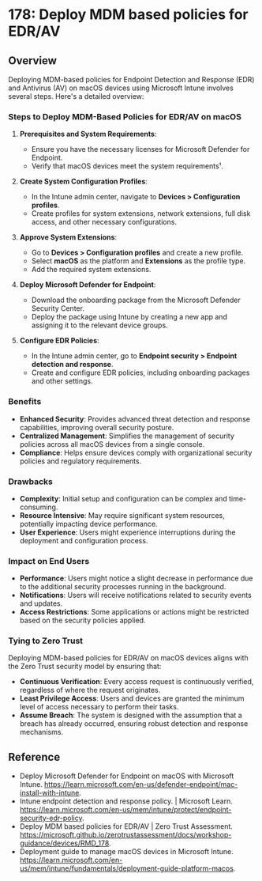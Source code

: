 # 178: Deploy MDM based policies for EDR/AV

## Overview

Deploying MDM-based policies for Endpoint Detection and Response (EDR) and Antivirus (AV) on macOS devices using Microsoft Intune involves several steps. Here's a detailed overview:

### Steps to Deploy MDM-Based Policies for EDR/AV on macOS

1. **Prerequisites and System Requirements**:
   - Ensure you have the necessary licenses for Microsoft Defender for Endpoint.
   - Verify that macOS devices meet the system requirements¹.

2. **Create System Configuration Profiles**:
   - In the Intune admin center, navigate to **Devices > Configuration profiles**.
   - Create profiles for system extensions, network extensions, full disk access, and other necessary configurations.

3. **Approve System Extensions**:
   - Go to **Devices > Configuration profiles** and create a new profile.
   - Select **macOS** as the platform and **Extensions** as the profile type.
   - Add the required system extensions.

4. **Deploy Microsoft Defender for Endpoint**:
   - Download the onboarding package from the Microsoft Defender Security Center.
   - Deploy the package using Intune by creating a new app and assigning it to the relevant device groups.

5. **Configure EDR Policies**:
   - In the Intune admin center, go to **Endpoint security > Endpoint detection and response**.
   - Create and configure EDR policies, including onboarding packages and other settings.

### Benefits

- **Enhanced Security**: Provides advanced threat detection and response capabilities, improving overall security posture.
- **Centralized Management**: Simplifies the management of security policies across all macOS devices from a single console.
- **Compliance**: Helps ensure devices comply with organizational security policies and regulatory requirements.

### Drawbacks

- **Complexity**: Initial setup and configuration can be complex and time-consuming.
- **Resource Intensive**: May require significant system resources, potentially impacting device performance.
- **User Experience**: Users might experience interruptions during the deployment and configuration process.

### Impact on End Users

- **Performance**: Users might notice a slight decrease in performance due to the additional security processes running in the background.
- **Notifications**: Users will receive notifications related to security events and updates.
- **Access Restrictions**: Some applications or actions might be restricted based on the security policies applied.

### Tying to Zero Trust

Deploying MDM-based policies for EDR/AV on macOS devices aligns with the Zero Trust security model by ensuring that:

- **Continuous Verification**: Every access request is continuously verified, regardless of where the request originates.
- **Least Privilege Access**: Users and devices are granted the minimum level of access necessary to perform their tasks.
- **Assume Breach**: The system is designed with the assumption that a breach has already occurred, ensuring robust detection and response mechanisms.

## Reference

* Deploy Microsoft Defender for Endpoint on macOS with Microsoft Intune. https://learn.microsoft.com/en-us/defender-endpoint/mac-install-with-intune.
* Intune endpoint detection and response policy. | Microsoft Learn. https://learn.microsoft.com/en-us/mem/intune/protect/endpoint-security-edr-policy.
* Deploy MDM based policies for EDR/AV | Zero Trust Assessment. https://microsoft.github.io/zerotrustassessment/docs/workshop-guidance/devices/RMD_178.
* Deployment guide to manage macOS devices in Microsoft Intune. https://learn.microsoft.com/en-us/mem/intune/fundamentals/deployment-guide-platform-macos.


